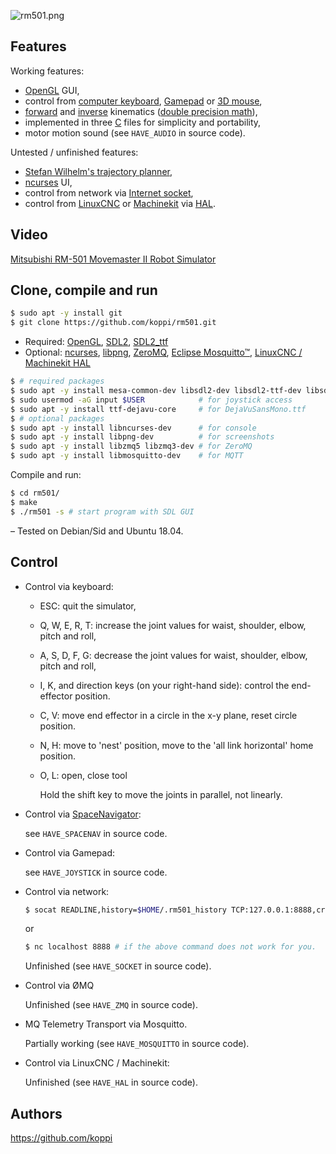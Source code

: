 
![rm501.png](doc/rm501.png)

## Features

Working features:

 * [OpenGL](https://www.opengl.org/) GUI,
 * control from [computer keyboard](https://en.wikipedia.org/wiki/Computer_keyboard), [Gamepad](https://en.wikipedia.org/wiki/Gamepad) or [3D mouse](https://en.wikipedia.org/wiki/3Dconnexion),
 * [forward](https://en.wikipedia.org/wiki/Forward_kinematics) and [inverse](https://en.wikipedia.org/wiki/Inverse_kinematics) kinematics ([double precision math](https://en.wikipedia.org/wiki/Double-precision_floating-point_format)),
 * implemented in three [C](https://en.wikipedia.org/wiki/C_(programming_language)) files for simplicity and portability,
 * motor motion sound (see ```HAVE_AUDIO``` in source code).

Untested / unfinished features:

 * [Stefan Wilhelm's trajectory planner](http://atwillys.de/),
 * [ncurses](https://www.gnu.org/software/ncurses/) UI,
 * control from network via [Internet socket](https://en.wikipedia.org/wiki/Internet_socket),
 * control from [LinuxCNC](http://www.linuxcnc.org/) or [Machinekit](http://www.machinekit.io/) via [HAL](http://linuxcnc.org/docs/html/hal/intro.html).

## Video

[Mitsubishi RM-501 Movemaster II Robot Simulator](https://github.com/koppi/rm501/raw/master/doc/rm501.mkv)

## Clone, compile and run

```bash
$ sudo apt -y install git 
$ git clone https://github.com/koppi/rm501.git
```

* Required: [OpenGL](https://www.opengl.org/), [SDL2](https://www.libsdl.org/), [SDL2_ttf](https://www.libsdl.org/projects/SDL_ttf/)
* Optional: [ncurses](https://www.gnu.org/software/ncurses/), [libpng](http://www.libpng.org/), [ZeroMQ](http://zeromq.org/), [Eclipse Mosquitto™](https://mosquitto.org/), [LinuxCNC / Machinekit HAL](http://linuxcnc.org/docs/html/hal/tutorial.html)

```bash
$ # required packages
$ sudo apt -y install mesa-common-dev libsdl2-dev libsdl2-ttf-dev libsdl2-net-dev
$ sudo usermod -aG input $USER            # for joystick access
$ sudo apt -y install ttf-dejavu-core     # for DejaVuSansMono.ttf
$ # optional packages
$ sudo apt -y install libncurses-dev      # for console
$ sudo apt -y install libpng-dev          # for screenshots
$ sudo apt -y install libzmq5 libzmq3-dev # for ZeroMQ
$ sudo apt -y install libmosquitto-dev    # for MQTT
```

Compile and run:

```bash
$ cd rm501/
$ make
$ ./rm501 -s # start program with SDL GUI
```

– Tested on Debian/Sid and Ubuntu 18.04.

## Control

* Control via keyboard:
  * ESC: quit the simulator,
  * Q, W, E, R, T: increase the joint values for waist, shoulder, elbow, pitch and roll,
  * A, S, D, F, G: decrease the joint values for waist, shoulder, elbow, pitch and roll,
  * I, K, and direction keys (on your right-hand side): control the end-effector position.
  * C, V: move end effector in a circle in the x-y plane, reset circle position.
  * N, H: move to 'nest' position, move to the 'all link horizontal' home position.
  * O, L: open, close tool
  
    Hold the shift key to move the joints in parallel, not linearly.
  
* Control via [SpaceNavigator](https://www.3dconnexion.de/):
  
  see ```HAVE_SPACENAV``` in source code.
  
* Control via Gamepad:
  
  see ```HAVE_JOYSTICK``` in source code.
  
* Control via network:

  ```bash
  $ socat READLINE,history=$HOME/.rm501_history TCP:127.0.0.1:8888,crlf
  ```
  or
  ```bash
  $ nc localhost 8888 # if the above command does not work for you.
  ```

  Unfinished (see ```HAVE_SOCKET``` in source code).

* Control via ØMQ

  Unfinished (see ```HAVE_ZMQ``` in source code).

* MQ Telemetry Transport via Mosquitto.

  Partially working (see ```HAVE_MOSQUITTO``` in source code).

* Control via LinuxCNC / Machinekit:

  Unfinished (see ```HAVE_HAL``` in source code).

## Authors

https://github.com/koppi
